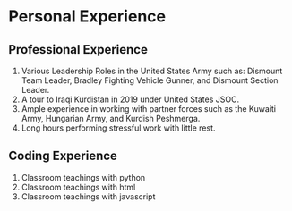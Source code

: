# Personal Experience

## Professional Experience
1. Various Leadership Roles in the United States Army such as: Dismount Team Leader, Bradley Fighting Vehicle Gunner, and Dismount Section Leader.
2. A tour to Iraqi Kurdistan in 2019 under United States JSOC.
3. Ample experience in working with partner forces such as the Kuwaiti Army, Hungarian Army, and Kurdish Peshmerga.
4. Long hours performing stressful work with little rest.

## Coding Experience
1. Classroom teachings with python
2. Classroom teachings with html
3. Classroom teachings with javascript
